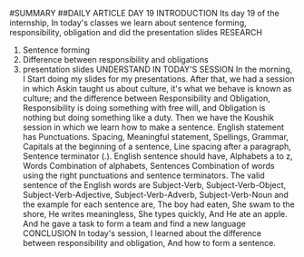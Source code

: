 #SUMMARY
##DAILY ARTICLE DAY 19
INTRODUCTION
Its day 19 of the internship, In today's classes we learn about sentence forming, responsibility, obligation and did the presentation slides
RESEARCH
1. Sentence forming
2. Difference between responsibility and obligations
3. presentation slides
UNDERSTAND IN TODAY'S SESSION
In the morning, I Start doing my slides for my presentations. After that, we had a session in which Askin taught us about culture, it's what we behave is known as culture; and the difference between Responsibility and Obligation, Responsibility is doing something with free will, and Obligation is nothing but doing something like a duty. Then we have the Koushik session in which we learn how to make a sentence. English statement has Punctuations. Spacing, Meaningful statement, Spellings, Grammar, Capitals at the beginning of a sentence, Line spacing after a paragraph, Sentence terminator (.). English sentence should have, Alphabets a to z, Words Combination of alphabets, Sentences Combination of words using the right punctuations and sentence terminators. The valid sentence of the English words are Subject-Verb, Subject-Verb-Object, Subject-Verb-Adjective, Subject-Verb-Adverb, Subject-Verb-Noun and the example for each sentence are, The boy had eaten, She swam to the shore, He writes meaningless, She types quickly, And He ate an apple. And he gave a task to form a team and find a new language 
CONCLUSION
In today's session, I learned about the difference between responsibility and obligation, And how to form a sentence.
